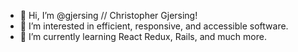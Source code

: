 - 👋 Hi, I’m @gjersing // Christopher Gjersing!
- 👀 I’m interested in efficient, responsive, and accessible software.
- 🌱 I’m currently learning React Redux, Rails, and much more.
<!---
gjersing/gjersing is a ✨ special ✨ repository because its `README.md` (this file) appears on your GitHub profile.
You can click the Preview link to take a look at your changes.
--->
